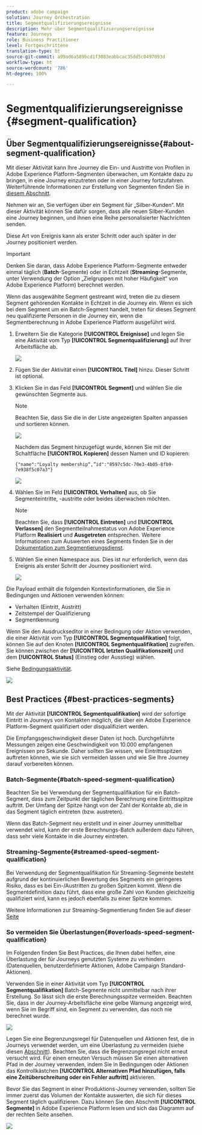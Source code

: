 ```yaml
---
product: adobe campaign
solution: Journey Orchestration
title: Segmentqualifizierungsereignisse
description: Mehr über Segmentqualifizierungsereignisse
feature: Journeys
role: Business Practitioner
level: Fortgeschrittene
translation-type: ht
source-git-commit: a99ad6a589bcd1f3083eabbcac35dd5c0497093d
workflow-type: ht
source-wordcount: '786'
ht-degree: 100%

---
```



# Segmentqualifizierungsereignisse {#segment-qualification}

## Über Segmentqualifizierungsereignisse{#about-segment-qualification}

Mit dieser Aktivität kann Ihre Journey die Ein- und Austritte von Profilen in Adobe Experience Platform-Segmenten überwachen, um Kontakte dazu zu bringen, in eine Journey einzutreten oder in einer Journey fortzufahren. Weiterführende Informationen zur Erstellung von Segmenten finden Sie in [diesem Abschnitt](../segment/about-segments.md).

Nehmen wir an, Sie verfügen über ein Segment für „Silber-Kunden“. Mit dieser Aktivität können Sie dafür sorgen, dass alle neuen Silber-Kunden eine Journey beginnen, und ihnen eine Reihe personalisierter Nachrichten senden.

Diese Art von Ereignis kann als erster Schritt oder auch später in der Journey positioniert werden.

>[!IMPORTANT]
>
>Denken Sie daran, dass Adobe Experience Platform-Segmente entweder einmal täglich (**Batch**-Segmente) oder in Echtzeit (**Streaming**-Segmente, unter Verwendung der Option „Zielgruppen mit hoher Häufigkeit“ von Adobe Experience Platform) berechnet werden.
>
>Wenn das ausgewählte Segment gestreamt wird, treten die zu diesem Segment gehörenden Kontakte in Echtzeit in die Journey ein. Wenn es sich bei dem Segment um ein Batch-Segment handelt, treten für dieses Segment neu qualifizierte Personen in die Journey ein, wenn die Segmentberechnung in Adobe Experience Platform ausgeführt wird.


1. Erweitern Sie die Kategorie **[!UICONTROL Ereignisse]** und legen Sie eine Aktivität vom Typ **[!UICONTROL Segmentqualifizierung]** auf Ihrer Arbeitsfläche ab.

   ![](../assets/segment5.png)

1. Fügen Sie der Aktivität einen **[!UICONTROL Titel]** hinzu. Dieser Schritt ist optional.

1. Klicken Sie in das Feld **[!UICONTROL Segment]** und wählen Sie die gewünschten Segmente aus.

   >[!NOTE]
   >
   >Beachten Sie, dass Sie die in der Liste angezeigten Spalten anpassen und sortieren können.

   ![](../assets/segment6.png)

   Nachdem das Segment hinzugefügt wurde, können Sie mit der Schaltfläche **[!UICONTROL Kopieren]** dessen Namen und ID kopieren:

   `{"name":"Loyalty membership“,”id":"8597c5dc-70e3-4b05-8fb9-7e938f5c07a3"}`

   ![](../assets/segment-copy.png)

1. Wählen Sie im Feld **[!UICONTROL Verhalten]** aus, ob Sie Segmenteintritte, -austritte oder beides überwachen möchten.

   >[!NOTE]
   >
   >Beachten Sie, dass **[!UICONTROL Eintreten]** und **[!UICONTROL Verlassen]** den Segmentteilnahmestatus von Adobe Experience Platform **Realisiert** und **Ausgetreten** entsprechen. Weitere Informationen zum Auswerten eines Segments finden Sie in der [Dokumentation zum Segmentierungsdienst](https://experienceleague.adobe.com/docs/experience-platform/segmentation/tutorials/evaluate-a-segment.html?lang=de#interpret-segment-results).

1. Wählen Sie einen Namespace aus. Dies ist nur erforderlich, wenn das Ereignis als erster Schritt der Journey positioniert wird.

   ![](../assets/segment7.png)

Die Payload enthält die folgenden Kontextinformationen, die Sie in Bedingungen und Aktionen verwenden können:

* Verhalten (Eintritt, Austritt)
* Zeitstempel der Qualifizierung
* Segmentkennung

Wenn Sie den Ausdruckseditor in einer Bedingung oder Aktion verwenden, die einer Aktivität vom Typ **[!UICONTROL Segmentqualifikation]** folgt, können Sie auf den Knoten **[!UICONTROL Segmentqualifikation]** zugreifen. Sie können zwischen der **[!UICONTROL letzten Qualifikationszeit]** und dem **[!UICONTROL Status]** (Einstieg oder Ausstieg) wählen.

Siehe [Bedingungsaktivität](../building-journeys/condition-activity.md#about_condition).

![](../assets/segment8.png)

## Best Practices {#best-practices-segments}

Mit der Aktivität **[!UICONTROL Segmentqualifikation]** wird der sofortige Eintritt in Journeys von Kontakten möglich, die über ein Adobe Experience Platform-Segment qualifiziert oder disqualifiziert werden.

Die Empfangsgeschwindigkeit dieser Daten ist hoch. Durchgeführte Messungen zeigen eine Geschwindigkeit von 10.000 empfangenen Ereignissen pro Sekunde. Daher sollten Sie wissen, wie Eintrittsspitzen auftreten können, wie sie sich vermeiden lassen und wie Sie Ihre Journey darauf vorbereiten können.

### Batch-Segmente{#batch-speed-segment-qualification}

Beachten Sie bei Verwendung der Segmentqualifikation für ein Batch-Segment, dass zum Zeitpunkt der täglichen Berechnung eine Eintrittsspitze auftritt. Der Umfang der Spitze hängt von der Zahl der Kontakte ab, die in das Segment täglich eintreten (bzw. austreten).

Wenn das Batch-Segment neu erstellt und in einer Journey unmittelbar verwendet wird, kann der erste Berechnungs-Batch außerdem dazu führen, dass sehr viele Kontakte in die Journey eintreten.

### Streaming-Segmente{#streamed-speed-segment-qualification}

Bei Verwendung der Segmentqualifikation für Streaming-Segmente besteht aufgrund der kontinuierlichen Bewertung des Segments ein geringeres Risiko, dass es bei Ein-/Austritten zu großen Spitzen kommt. Wenn die Segmentdefinition dazu führt, dass eine große Zahl von Kunden gleichzeitig qualifiziert wird, kann es jedoch ebenfalls zu einer Spitze kommen.

Weitere Informationen zur Streaming-Segmentierung finden Sie auf dieser [Seite](https://experienceleague.adobe.com/docs/experience-platform/segmentation/api/streaming-segmentation.html?lang=de#api)

### So vermeiden Sie Überlastungen{#overloads-speed-segment-qualification}

Im Folgenden finden Sie Best Practices, die Ihnen dabei helfen, eine Überlastung der für Journeys genutzten Systeme zu verhindern (Datenquellen, benutzerdefinierte Aktionen, Adobe Campaign Standard-Aktionen).

Verwenden Sie in einer Aktivität vom Typ **[!UICONTROL Segmentqualifikation]** Batch-Segmente nicht unmittelbar nach ihrer Erstellung. So lässt sich die erste Berechnungsspitze vermeiden. Beachten Sie, dass in der Journey-Arbeitsfläche eine gelbe Warnung angezeigt wird, wenn Sie im Begriff sind, ein Segment zu verwenden, das noch nie berechnet wurde.

![](../assets/segment-error.png)

Legen Sie eine Begrenzungsregel für Datenquellen und Aktionen fest, die in Journeys verwendet werden, um eine Überlastung zu vermeiden (siehe diesen [Abschnitt](../api/capping.md)). Beachten Sie, dass die Begrenzungsregel nicht erneut versucht wird. Für einen erneuten Versuch müssen Sie einen alternativen Pfad in der Journey verwenden, indem Sie in Bedingungen oder Aktionen das Kontrollkästchen **[!UICONTROL Alternativen Pfad hinzufügen, falls eine Zeitüberschreitung oder ein Fehler auftritt]** aktivieren.

Bevor Sie das Segment in einer Produktions-Journey verwenden, sollten Sie immer zuerst das Volumen der Kontakte auswerten, die sich für dieses Segment täglich qualifizieren. Dazu können Sie den Abschnitt **[!UICONTROL Segmente]** in Adobe Experience Platform lesen und sich das Diagramm auf der rechten Seite ansehen.

![](../assets/segment-overload.png)
